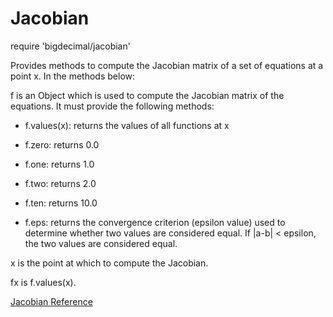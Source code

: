 # Jacobian

require 'bigdecimal/jacobian'

Provides methods to compute the Jacobian matrix of a set of equations at a
point x. In the methods below:

f is an Object which is used to compute the Jacobian matrix of the equations.
It must provide the following methods:

* f.values(x): returns the values of all functions at x

* f.zero: returns 0.0
* f.one: returns 1.0
* f.two: returns 2.0
* f.ten: returns 10.0

* f.eps: returns the convergence criterion (epsilon value) used to determine
    whether two values are considered equal. If |a-b| < epsilon, the two
    values are considered equal.


x is the point at which to compute the Jacobian.

fx is f.values(x).

[Jacobian Reference](https://ruby-doc.org/stdlib-2.5.0/libdoc/bigdecimal/rdoc/Jacobian.html)